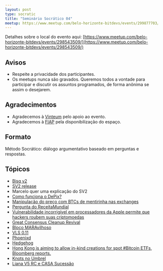 ```yaml
---
layout: post
type: socratic
title: "Seminário Socrático 04"
meetup: https://www.meetup.com/belo-horizonte-bitdevs/events/299877703/
---
```


Detalhes sobre o local do evento aqui: [https://www.meetup.com/belo-horizonte-bitdevs/events/298543509/](https://www.meetup.com/belo-horizonte-bitdevs/events/298543509/)

## Avisos

- Respeite a privacidade dos participantes.
- Os meetups nunca são gravados. Queremos todos a vontade para participar e discutir os assuntos programados, de forma anônima se assim o desejarem.

## Agradecimentos

- Agradecemos à [Vinteum](https://vinteum.org/) pelo apoio ao evento.
- Agradecemos à [FIAP](https://www.fiap.com.br/) pela disponibilização do espaço.

## Formato

Método Socrático: diálogo argumentativo baseado em perguntas e respostas.


## Tópicos

* [Bisq v2](https://x.com/bisq_network/status/1769099858378457250?s=20)
* [SV2 release](https://x.com/StratumV2/status/1770937720476405845?s=20)
* Marcelo quer uma explicação do SV2
* [Como funciona o DePix?](https://cointimes.com.br/depix-primeira-stablecoin-brasileira-na-liquid-network-entra-na-sideswap/)
* [Manipulação do preço com BTCs de mentirinha nas exchanges](https://x.com/narcelio/status/1770154392764735841)
* [Pergunta do ReceitaMundial](https://github.com/plebemineira/bhbitdevs.org/issues/3#issuecomment-2014827972)
* [Vulnerabilidade incorrigível em processadores da Apple permite que hackers roubem suas criptomoedas](https://twitter.com/livecoinsbr/status/1771211882231157008)
* [Great Consensus Cleanup Revival](https://delvingbitcoin.org/t/great-consensus-cleanup-revival/710)
* [Bloco MARAvilhoso](https://mempool.space/block/0000000000000000000341cc26cda4af82cd25f7063c448772228cbf2836915b?audit=false)
* [VLS 0.11](https://gitlab.com/lightning-signer/validating-lightning-signer/-/releases/v0.11.0)
* [Phoenixd](https://www.nobsbitcoin.com/phoenixd-released/)
* [Hedgehog](https://twitter.com/super_testnet/status/1772647977892405739)
* [Hong Kong is aiming to allow in-kind creations for spot #Bitcoin ETFs, Bloomberg reports.](https://x.com/BitcoinMagazine/status/1772627283611664842?s=20)
* [Knots no Umbrel](https://x.com/leo_haf/status/1772550255650726347?s=20)
* [Liana V5 RC e CASA Sucessão](https://github.com/wizardsardine/liana)
